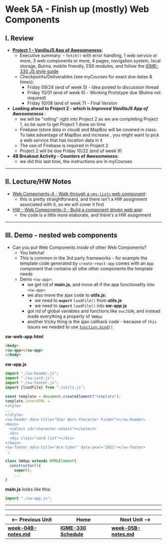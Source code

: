# Week 5A - Finish up (mostly) Web Components

## I. Review
- **[Project 1 - VanillaJS App of Awesomeness](../projects/project-1.md)**:
  - Executive summary: - `fetch()` with error handling, 1 web service or more, 3 web components or more, 4 pages, navigation system, local storage, Bulma, mobile friendly, ES6 modules, and follow the [IGME-330 JS style guide](https://github.com/tonethar/IGME-330-Fall-2021/blob/main/projects/code-style.md)
  - Checkpoints/Deliverables (see myCourses for exact due dates & times):
    - Friday 09/24 (end of week 5) - Idea posted to discussion thread
    - Friday 10/01 (end of week 6) - Working Prototype due (Bulma not required) 
    - Friday 10/08 (end of week 7) - Final Version 
- **Looking ahead to Project 2 - which is *Improved VanillaJS App of Awesomeness*** :
  - we will be "rolling" right into Project 2 as we are completing Project 1, so be sure to get Project 1 done on time
  - Firebase (store data in cloud) and MapBox will be covered in class. To take advantage of MapBox and increase , you might want to pick a web service that has location data in it
  - The use of Firebase is required in Project 2
  - Project 2 will be due Friday 10/22 (end of week 9)
- **4B Breakout Activity - Counters of Awesomeness**:
  - we did this last time, the instructions are in myCourses


<hr>

## II. Lecture/HW Notes
- [Web Components-4 - Walk through a `<my-list>` web component](https://github.com/tonethar/IGME-330-Master/blob/master/notes/HW-wc-4.md):
  - this is pretty straightforward, and there isn't a HW assignment associated with it, so we will cover it first
- [HW - Web Components-3 - Build a component driven web app](https://github.com/tonethar/IGME-330-Master/blob/master/notes/HW-wc-3.md):
  - the code is a little more elaborate, and there's a HW  assignment
<!-- - Web Components-5: web components and custom events -->

<hr>

## III. Demo - nested web components
- Can you put Web Components *inside* of other Web Components?
  - You betcha!
  - This is common in the 3rd party frameworks - for example the template code generated by `create-react-app` comes with an `App` component that contains all othe other components the template needs
  - Demo `<sw-app>`:
    - we get rid of **main.js**, and move all if the app functionality into `<sw-app>`
    - we also move the ajax code to **utils.js**:
      - we need to **`export`** `loadFile()` from **utils.js**
      - we need to **`import`** `loadFile()` into **sw-app.js** 
    - got rid of global variables and functions like `swcJSON`, and instead made everything a property of `SWApp`
    - another tricky thing is the ajax callback code - because of `this` issues we needed to use [`function.bind()`](https://developer.mozilla.org/en-US/docs/Web/JavaScript/Reference/Global_objects/Function/bind)

**sw-web-app.html**
```html
<body>
<sw-app></sw-app>
</body>
```

**sw-app.js**
```js
import "./sw-header.js";
import "./sw-card.js";
import "./sw-footer.js";
import {loadFile} from "./utils.js";

const template = document.createElement("template");
template.innerHTML = `
<style>
...
</style>
<sw-header data-title="Star Wars Character Finder"></sw-header>
<main>
  <select id="character-select"></select>
  <hr>
  <div class="card-list"></div>
</main>
<sw-footer data-title="Ace Coder" data-year="2021"></sw-footer>
`;

class SWApp extends HTMLElement{
  constructor(){
    super();
    ...
}
```

**main.js** looks like this:

```js
import "./sw-app.js";
```




<hr><hr>

| <-- Previous Unit | Home | Next Unit -->
| --- | --- | --- 
| [**week-04B-notes.md**](week-04B-notes.md)     |  [**IGME-330 Schedule**](../schedule.md) | [**week-05B-notes.md**](week-05B-notes.md)  
